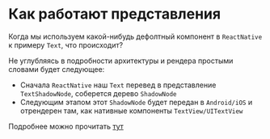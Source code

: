 # Как работают представления

Когда мы используем какой-нибудь дефолтный компонент в `ReactNative` к примеру `Text`, что происходит?

Не углубляясь в подробности архитектуры и рендера простыми словами будет следующее:

- Сначала `ReactNative` наш `Text` перевед в представление `TextShadowNode`, соберется дерево `ShadowNode`
- Следующим этапом этот `ShadowNode` будет передан в `Android/iOS` и отрендерен там, как нативные компоненты `TextView/UITextView`

Подробнее можно прочитать [тут](https://reactnative.dev/docs/intro-react-native-components)